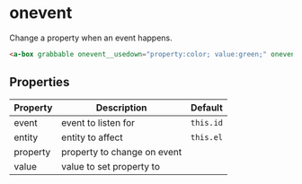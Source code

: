 # onevent

Change a property when an event happens.

```html
<a-box grabbable onevent__usedown="property:color; value:green;" onevent__useup="property:color; value:red;"></a-box>
```


## Properties

| Property     | Description                 | Default   |
| ------------ | --------------------------- | --------- |
| event        | event to listen for         | `this.id` |
| entity       | entity to affect            | `this.el` |
| property     | property to change on event |
| value        | value to set property to    |
